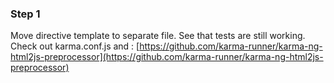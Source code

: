 ### Step 1 
Move directive template to separate file.
See that tests are still working.  
Check out karma.conf.js and : [https://github.com/karma-runner/karma-ng-html2js-preprocessor](https://github.com/karma-runner/karma-ng-html2js-preprocessor)   
 
